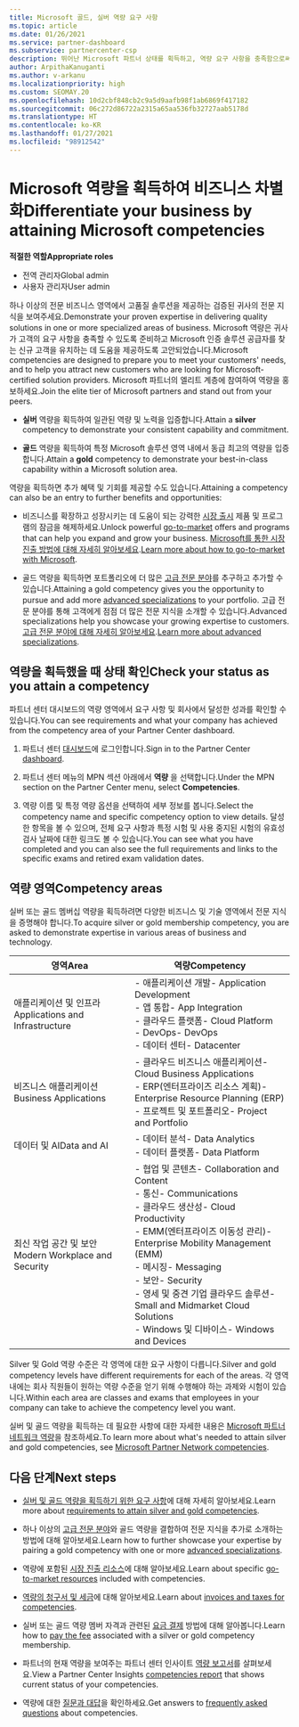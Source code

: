 ```yaml
---
title: Microsoft 골드, 실버 역량 요구 사항
ms.topic: article
ms.date: 01/26/2021
ms.service: partner-dashboard
ms.subservice: partnercenter-csp
description: 뛰어난 Microsoft 파트너 상태를 획득하고, 역량 요구 사항을 충족함으로써 새 고객을 유치하여 골드 및 실버 멤버십 수준을 획득하는 방법을 알아봅니다.
author: ArpithaKanuganti
ms.author: v-arkanu
ms.localizationpriority: high
ms.custom: SEOMAY.20
ms.openlocfilehash: 10d2cbf848cb2c9a5d9aafb98f1ab6869f417182
ms.sourcegitcommit: 06c272d86722a2315a65aa536fb32727aab5178d
ms.translationtype: HT
ms.contentlocale: ko-KR
ms.lasthandoff: 01/27/2021
ms.locfileid: "98912542"
---
```

# <a name="differentiate-your-business-by-attaining-microsoft-competencies"></a><span data-ttu-id="d32ff-103">Microsoft 역량을 획득하여 비즈니스 차별화</span><span class="sxs-lookup"><span data-stu-id="d32ff-103">Differentiate your business by attaining Microsoft competencies</span></span>

<span data-ttu-id="d32ff-104">**적절한 역할**</span><span class="sxs-lookup"><span data-stu-id="d32ff-104">**Appropriate roles**</span></span>
- <span data-ttu-id="d32ff-105">전역 관리자</span><span class="sxs-lookup"><span data-stu-id="d32ff-105">Global admin</span></span>
- <span data-ttu-id="d32ff-106">사용자 관리자</span><span class="sxs-lookup"><span data-stu-id="d32ff-106">User admin</span></span>

<span data-ttu-id="d32ff-107">하나 이상의 전문 비즈니스 영역에서 고품질 솔루션을 제공하는 검증된 귀사의 전문 지식을 보여주세요.</span><span class="sxs-lookup"><span data-stu-id="d32ff-107">Demonstrate your proven expertise in delivering quality solutions in one or more specialized areas of business.</span></span> <span data-ttu-id="d32ff-108">Microsoft 역량은 귀사가 고객의 요구 사항을 충족할 수 있도록 준비하고 Microsoft 인증 솔루션 공급자를 찾는 신규 고객을 유치하는 데 도움을 제공하도록 고안되었습니다.</span><span class="sxs-lookup"><span data-stu-id="d32ff-108">Microsoft competencies are designed to prepare you to meet your customers' needs, and to help you attract new customers who are looking for Microsoft-certified solution providers.</span></span> <span data-ttu-id="d32ff-109">Microsoft 파트너의 엘리트 계층에 참여하여 역량을 홍보하세요.</span><span class="sxs-lookup"><span data-stu-id="d32ff-109">Join the elite tier of Microsoft partners and stand out from your peers.</span></span>

- <span data-ttu-id="d32ff-110">**실버** 역량을 획득하여 일관된 역량 및 노력을 입증합니다.</span><span class="sxs-lookup"><span data-stu-id="d32ff-110">Attain a **silver** competency to demonstrate your consistent capability and commitment.</span></span>

- <span data-ttu-id="d32ff-111">**골드** 역량을 획득하여 특정 Microsoft 솔루션 영역 내에서 동급 최고의 역량을 입증합니다.</span><span class="sxs-lookup"><span data-stu-id="d32ff-111">Attain a **gold** competency to demonstrate your best-in-class capability within a Microsoft solution area.</span></span>

<span data-ttu-id="d32ff-112">역량을 획득하면 추가 혜택 및 기회를 제공할 수도 있습니다.</span><span class="sxs-lookup"><span data-stu-id="d32ff-112">Attaining a competency can also be an entry to further benefits and opportunities:</span></span>

- <span data-ttu-id="d32ff-113">비즈니스를 확장하고 성장시키는 데 도움이 되는 강력한 [시장 출시](mpn-learn-about-go-to-market-benefits.md) 제품 및 프로그램의 잠금을 해제하세요.</span><span class="sxs-lookup"><span data-stu-id="d32ff-113">Unlock powerful [go-to-market](mpn-learn-about-go-to-market-benefits.md) offers and programs that can help you expand and grow your business.</span></span> <span data-ttu-id="d32ff-114">[Microsoft를 통한 시장 진출 방법에 대해 자세히 알아보세요](https://partner.microsoft.com/solutions/go-to-market).</span><span class="sxs-lookup"><span data-stu-id="d32ff-114">[Learn more about how to go-to-market with Microsoft](https://partner.microsoft.com/solutions/go-to-market).</span></span>

- <span data-ttu-id="d32ff-115">골드 역량을 획득하면 포트폴리오에 더 많은 [고급 전문 분야](advanced-specializations.md)를 추구하고 추가할 수 있습니다.</span><span class="sxs-lookup"><span data-stu-id="d32ff-115">Attaining a gold competency gives you the opportunity to pursue and add more [advanced specializations](advanced-specializations.md) to your portfolio.</span></span> <span data-ttu-id="d32ff-116">고급 전문 분야를 통해 고객에게 점점 더 많은 전문 지식을 소개할 수 있습니다.</span><span class="sxs-lookup"><span data-stu-id="d32ff-116">Advanced specializations help you showcase your growing expertise to customers.</span></span> <span data-ttu-id="d32ff-117">[고급 전문 분야에 대해 자세히 알아보세요](https://partner.microsoft.com/membership/advanced-specialization).</span><span class="sxs-lookup"><span data-stu-id="d32ff-117">[Learn more about advanced specializations](https://partner.microsoft.com/membership/advanced-specialization).</span></span>

## <a name="check-your-status-as-you-attain-a-competency"></a><span data-ttu-id="d32ff-118">역량을 획득했을 때 상태 확인</span><span class="sxs-lookup"><span data-stu-id="d32ff-118">Check your status as you attain a competency</span></span>

<span data-ttu-id="d32ff-119">파트너 센터 대시보드의 역량 영역에서 요구 사항 및 회사에서 달성한 성과를 확인할 수 있습니다.</span><span class="sxs-lookup"><span data-stu-id="d32ff-119">You can see requirements and what your company has achieved from the competency area of your Partner Center dashboard.</span></span>

1. <span data-ttu-id="d32ff-120">파트너 센터 [대시보드](https://partner.microsoft.com/dashboard/home)에 로그인합니다.</span><span class="sxs-lookup"><span data-stu-id="d32ff-120">Sign in to the Partner Center [dashboard](https://partner.microsoft.com/dashboard/home).</span></span>

2. <span data-ttu-id="d32ff-121">파트너 센터 메뉴의 MPN 섹션 아래에서 **역량** 을 선택합니다.</span><span class="sxs-lookup"><span data-stu-id="d32ff-121">Under the MPN section on the Partner Center menu, select **Competencies**.</span></span>

3. <span data-ttu-id="d32ff-122">역량 이름 및 특정 역량 옵션을 선택하여 세부 정보를 봅니다.</span><span class="sxs-lookup"><span data-stu-id="d32ff-122">Select the competency name and specific competency option to view details.</span></span> <span data-ttu-id="d32ff-123">달성한 항목을 볼 수 있으며, 전체 요구 사항과 특정 시험 및 사용 중지된 시험의 유효성 검사 날짜에 대한 링크도 볼 수 있습니다.</span><span class="sxs-lookup"><span data-stu-id="d32ff-123">You can see what you have completed and you can also see the full requirements and links to the specific exams and retired exam validation dates.</span></span>

## <a name="competency-areas"></a><span data-ttu-id="d32ff-124">역량 영역</span><span class="sxs-lookup"><span data-stu-id="d32ff-124">Competency areas</span></span>

<span data-ttu-id="d32ff-125">실버 또는 골드 멤버십 역량을 획득하려면 다양한 비즈니스 및 기술 영역에서 전문 지식을 증명해야 합니다.</span><span class="sxs-lookup"><span data-stu-id="d32ff-125">To acquire silver or gold membership competency, you are asked to demonstrate expertise in various areas of business and technology.</span></span>

|<span data-ttu-id="d32ff-126">**영역**</span><span class="sxs-lookup"><span data-stu-id="d32ff-126">**Area**</span></span>            |<span data-ttu-id="d32ff-127">**역량**</span><span class="sxs-lookup"><span data-stu-id="d32ff-127">**Competency**</span></span>                    |
|--------------------|--------------------------------|
|<span data-ttu-id="d32ff-128">애플리케이션 및 인프라</span><span class="sxs-lookup"><span data-stu-id="d32ff-128">Applications and Infrastructure</span></span>| <span data-ttu-id="d32ff-129">- 애플리케이션 개발</span><span class="sxs-lookup"><span data-stu-id="d32ff-129">- Application Development</span></span><br/> <span data-ttu-id="d32ff-130">- 앱 통합</span><span class="sxs-lookup"><span data-stu-id="d32ff-130">- App Integration</span></span><br/> <span data-ttu-id="d32ff-131">- 클라우드 플랫폼</span><span class="sxs-lookup"><span data-stu-id="d32ff-131">- Cloud Platform</span></span><br/> <span data-ttu-id="d32ff-132">- DevOps</span><span class="sxs-lookup"><span data-stu-id="d32ff-132">- DevOps</span></span><br/> <span data-ttu-id="d32ff-133">- 데이터 센터</span><span class="sxs-lookup"><span data-stu-id="d32ff-133">- Datacenter</span></span> |
|<span data-ttu-id="d32ff-134">비즈니스 애플리케이션</span><span class="sxs-lookup"><span data-stu-id="d32ff-134">Business Applications</span></span> | <span data-ttu-id="d32ff-135">- 클라우드 비즈니스 애플리케이션</span><span class="sxs-lookup"><span data-stu-id="d32ff-135">- Cloud Business Applications</span></span></br> <span data-ttu-id="d32ff-136">- ERP(엔터프라이즈 리소스 계획)</span><span class="sxs-lookup"><span data-stu-id="d32ff-136">- Enterprise Resource Planning (ERP)</span></span></br> <span data-ttu-id="d32ff-137">- 프로젝트 및 포트폴리오</span><span class="sxs-lookup"><span data-stu-id="d32ff-137">- Project and Portfolio</span></span> |
|<span data-ttu-id="d32ff-138">데이터 및 AI</span><span class="sxs-lookup"><span data-stu-id="d32ff-138">Data and AI</span></span>| <span data-ttu-id="d32ff-139">- 데이터 분석</span><span class="sxs-lookup"><span data-stu-id="d32ff-139">- Data Analytics</span></span><br/> <span data-ttu-id="d32ff-140">- 데이터 플랫폼</span><span class="sxs-lookup"><span data-stu-id="d32ff-140">- Data Platform</span></span> |
|<span data-ttu-id="d32ff-141">최신 작업 공간 및 보안</span><span class="sxs-lookup"><span data-stu-id="d32ff-141">Modern Workplace and Security</span></span> | <span data-ttu-id="d32ff-142">- 협업 및 콘텐츠</span><span class="sxs-lookup"><span data-stu-id="d32ff-142">- Collaboration and Content</span></span><br/> <span data-ttu-id="d32ff-143">- 통신</span><span class="sxs-lookup"><span data-stu-id="d32ff-143">- Communications</span></span><br/> <span data-ttu-id="d32ff-144">- 클라우드 생산성</span><span class="sxs-lookup"><span data-stu-id="d32ff-144">- Cloud Productivity</span></span><br/> <span data-ttu-id="d32ff-145">- EMM(엔터프라이즈 이동성 관리)</span><span class="sxs-lookup"><span data-stu-id="d32ff-145">- Enterprise Mobility Management (EMM)</span></span><br/> <span data-ttu-id="d32ff-146">- 메시징</span><span class="sxs-lookup"><span data-stu-id="d32ff-146">- Messaging</span></span><br/> <span data-ttu-id="d32ff-147">- 보안</span><span class="sxs-lookup"><span data-stu-id="d32ff-147">- Security</span></span><br/> <span data-ttu-id="d32ff-148">- 영세 및 중견 기업 클라우드 솔루션</span><span class="sxs-lookup"><span data-stu-id="d32ff-148">- Small and Midmarket Cloud Solutions</span></span><br/> <span data-ttu-id="d32ff-149">- Windows 및 디바이스</span><span class="sxs-lookup"><span data-stu-id="d32ff-149">- Windows and Devices</span></span> |

<span data-ttu-id="d32ff-150">Silver 및 Gold 역량 수준은 각 영역에 대한 요구 사항이 다릅니다.</span><span class="sxs-lookup"><span data-stu-id="d32ff-150">Silver and gold competency levels have different requirements for each of the areas.</span></span> <span data-ttu-id="d32ff-151">각 영역 내에는 회사 직원들이 원하는 역량 수준을 얻기 위해 수행해야 하는 과제와 시험이 있습니다.</span><span class="sxs-lookup"><span data-stu-id="d32ff-151">Within each area are classes and exams that employees in your company can take to achieve the competency level you want.</span></span> 

<span data-ttu-id="d32ff-152">실버 및 골드 역량을 획득하는 데 필요한 사항에 대한 자세한 내용은 [Microsoft 파트너 네트워크 역량](https://partner.microsoft.com/membership/competencies)을 참조하세요.</span><span class="sxs-lookup"><span data-stu-id="d32ff-152">To learn more about what's needed to attain silver and gold competencies, see [Microsoft Partner Network competencies](https://partner.microsoft.com/membership/competencies).</span></span>

## <a name="next-steps"></a><span data-ttu-id="d32ff-153">다음 단계</span><span class="sxs-lookup"><span data-stu-id="d32ff-153">Next steps</span></span>

- <span data-ttu-id="d32ff-154">[실버 및 골드 역량을 획득하기 위한 요구 사항](https://partner.microsoft.com/membership/competencies)에 대해 자세히 알아보세요.</span><span class="sxs-lookup"><span data-stu-id="d32ff-154">Learn more about [requirements to attain silver and gold competencies](https://partner.microsoft.com/membership/competencies).</span></span>

- <span data-ttu-id="d32ff-155">하나 이상의 [고급 전문 분야](advanced-specializations.md)와 골드 역량을 결합하여 전문 지식을 추가로 소개하는 방법에 대해 알아보세요.</span><span class="sxs-lookup"><span data-stu-id="d32ff-155">Learn how to further showcase your expertise by pairing a gold competency with one or more [advanced specializations](advanced-specializations.md).</span></span>

- <span data-ttu-id="d32ff-156">역량에 포함된 [시장 진출 리소스](mpn-learn-about-go-to-market-benefits.md)에 대해 알아보세요.</span><span class="sxs-lookup"><span data-stu-id="d32ff-156">Learn about specific [go-to-market resources](mpn-learn-about-go-to-market-benefits.md) included with competencies.</span></span>

- <span data-ttu-id="d32ff-157">[역량의 청구서 및 세금](mpn-view-print-maps-invoice.md)에 대해 알아보세요.</span><span class="sxs-lookup"><span data-stu-id="d32ff-157">Learn about [invoices and taxes for competencies](mpn-view-print-maps-invoice.md).</span></span>

- <span data-ttu-id="d32ff-158">실버 또는 골드 역량 멤버 자격과 관련된 [요금 결제](mpn-pay-fee-silver-gold-competency.md) 방법에 대해 알아봅니다.</span><span class="sxs-lookup"><span data-stu-id="d32ff-158">Learn how to [pay the fee](mpn-pay-fee-silver-gold-competency.md) associated with a silver or gold competency membership.</span></span>

- <span data-ttu-id="d32ff-159">파트너의 현재 역량을 보여주는 파트너 센터 인사이트 [역량 보고서](pci-competencies-report.md)를 살펴보세요.</span><span class="sxs-lookup"><span data-stu-id="d32ff-159">View a Partner Center Insights [competencies report](pci-competencies-report.md) that shows current status of your competencies.</span></span>

- <span data-ttu-id="d32ff-160">역량에 대한 [질문과 대답](competencies-faq.md)을 확인하세요.</span><span class="sxs-lookup"><span data-stu-id="d32ff-160">Get answers to [frequently asked questions](competencies-faq.md) about competencies.</span></span>
